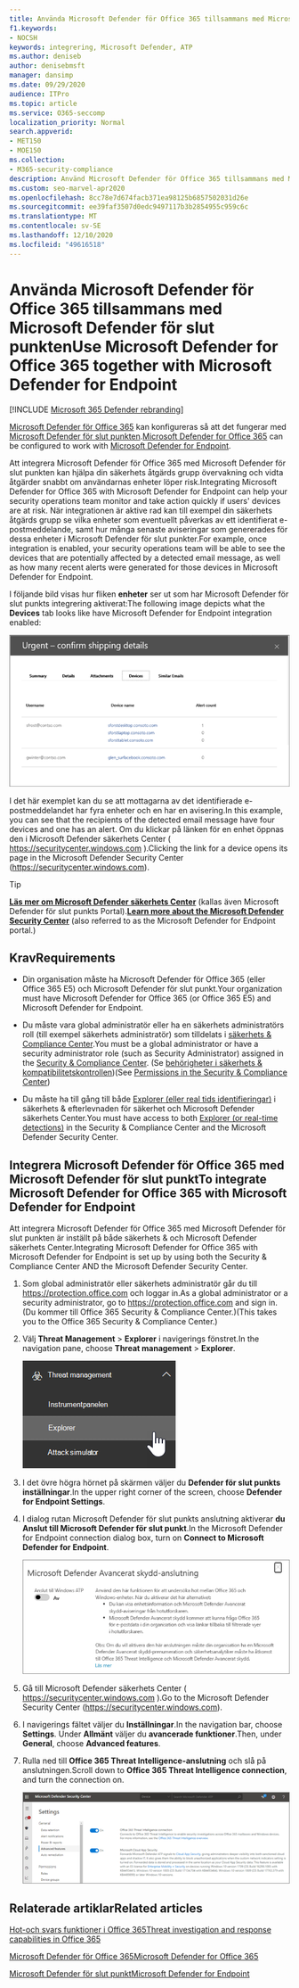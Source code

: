 ```yaml
---
title: Använda Microsoft Defender för Office 365 tillsammans med Microsoft Defender för slut punkten
f1.keywords:
- NOCSH
keywords: integrering, Microsoft Defender, ATP
ms.author: deniseb
author: denisebmsft
manager: dansimp
ms.date: 09/29/2020
audience: ITPro
ms.topic: article
ms.service: O365-seccomp
localization_priority: Normal
search.appverid:
- MET150
- MOE150
ms.collection:
- M365-security-compliance
description: Använd Microsoft Defender för Office 365 tillsammans med Microsoft Defender för slut punkt för att få mer detaljerad information om hot mot dina enheter och e-postinnehåll.
ms.custom: seo-marvel-apr2020
ms.openlocfilehash: 8cc78e7d674facb371ea98125b6857502031d26e
ms.sourcegitcommit: ee39faf3507d0edc9497117b3b2854955c959c6c
ms.translationtype: MT
ms.contentlocale: sv-SE
ms.lasthandoff: 12/10/2020
ms.locfileid: "49616518"
---
```

# <a name="use-microsoft-defender-for-office-365-together-with-microsoft-defender-for-endpoint"></a><span data-ttu-id="83bbf-104">Använda Microsoft Defender för Office 365 tillsammans med Microsoft Defender för slut punkten</span><span class="sxs-lookup"><span data-stu-id="83bbf-104">Use Microsoft Defender for Office 365 together with Microsoft Defender for Endpoint</span></span>

[!INCLUDE [Microsoft 365 Defender rebranding](../includes/microsoft-defender-for-office.md)]


<span data-ttu-id="83bbf-105">[Microsoft Defender för Office 365](office-365-atp.md) kan konfigureras så att det fungerar med [Microsoft Defender för slut punkten](https://docs.microsoft.com/windows/security/threat-protection).</span><span class="sxs-lookup"><span data-stu-id="83bbf-105">[Microsoft Defender for Office 365](office-365-atp.md) can be configured to work with [Microsoft Defender for Endpoint](https://docs.microsoft.com/windows/security/threat-protection).</span></span>

<span data-ttu-id="83bbf-106">Att integrera Microsoft Defender för Office 365 med Microsoft Defender för slut punkten kan hjälpa din säkerhets åtgärds grupp övervakning och vidta åtgärder snabbt om användarnas enheter löper risk.</span><span class="sxs-lookup"><span data-stu-id="83bbf-106">Integrating Microsoft Defender for Office 365 with Microsoft Defender for Endpoint can help your security operations team monitor and take action quickly if users' devices are at risk.</span></span> <span data-ttu-id="83bbf-107">När integrationen är aktive rad kan till exempel din säkerhets åtgärds grupp se vilka enheter som eventuellt påverkas av ett identifierat e-postmeddelande, samt hur många senaste aviseringar som genererades för dessa enheter i Microsoft Defender för slut punkter.</span><span class="sxs-lookup"><span data-stu-id="83bbf-107">For example, once integration is enabled, your security operations team will be able to see the devices that are potentially affected by a detected email message, as well as how many recent alerts were generated for those devices in Microsoft Defender for Endpoint.</span></span>

<span data-ttu-id="83bbf-108">I följande bild visas hur fliken **enheter** ser ut som har Microsoft Defender för slut punkts integrering aktiverat:</span><span class="sxs-lookup"><span data-stu-id="83bbf-108">The following image depicts what the **Devices** tab looks like have Microsoft Defender for Endpoint integration enabled:</span></span>

![När Microsoft Defender för slut punkt är aktiverat kan du se en lista med enheter med aviseringar.](../../media/fec928ea-8f0c-44d7-80b9-a2e0a8cd4e89.PNG)

<span data-ttu-id="83bbf-110">I det här exemplet kan du se att mottagarna av det identifierade e-postmeddelandet har fyra enheter och en har en avisering.</span><span class="sxs-lookup"><span data-stu-id="83bbf-110">In this example, you can see that the recipients of the detected email message have four devices and one has an alert.</span></span> <span data-ttu-id="83bbf-111">Om du klickar på länken för en enhet öppnas den i Microsoft Defender säkerhets Center ( <https://securitycenter.windows.com> ).</span><span class="sxs-lookup"><span data-stu-id="83bbf-111">Clicking the link for a device opens its page in the Microsoft Defender Security Center (<https://securitycenter.windows.com>).</span></span>

> [!TIP]
> <span data-ttu-id="83bbf-112">**[Läs mer om Microsoft Defender säkerhets Center](https://docs.microsoft.com/windows/security/threat-protection/microsoft-defender-atp/use)** (kallas även Microsoft Defender för slut punkts Portal).</span><span class="sxs-lookup"><span data-stu-id="83bbf-112">**[Learn more about the Microsoft Defender Security Center](https://docs.microsoft.com/windows/security/threat-protection/microsoft-defender-atp/use)** (also referred to as the Microsoft Defender for Endpoint portal.)</span></span>

## <a name="requirements"></a><span data-ttu-id="83bbf-113">Krav</span><span class="sxs-lookup"><span data-stu-id="83bbf-113">Requirements</span></span>

- <span data-ttu-id="83bbf-114">Din organisation måste ha Microsoft Defender för Office 365 (eller Office 365 E5) och Microsoft Defender för slut punkt.</span><span class="sxs-lookup"><span data-stu-id="83bbf-114">Your organization must have Microsoft Defender for Office 365 (or Office 365 E5) and Microsoft Defender for Endpoint.</span></span>

- <span data-ttu-id="83bbf-115">Du måste vara global administratör eller ha en säkerhets administratörs roll (till exempel säkerhets administratör) som tilldelats i [säkerhets & Compliance Center](https://protection.office.com).</span><span class="sxs-lookup"><span data-stu-id="83bbf-115">You must be a global administrator or have a security administrator role (such as Security Administrator) assigned in the [Security & Compliance Center](https://protection.office.com).</span></span> <span data-ttu-id="83bbf-116">(Se [behörigheter i säkerhets & kompatibilitetskontrollen](permissions-in-the-security-and-compliance-center.md))</span><span class="sxs-lookup"><span data-stu-id="83bbf-116">(See [Permissions in the Security & Compliance Center](permissions-in-the-security-and-compliance-center.md))</span></span>

- <span data-ttu-id="83bbf-117">Du måste ha till gång till både [Explorer (eller real tids identifieringar)](threat-explorer.md) i säkerhets & efterlevnaden för säkerhet och Microsoft Defender säkerhets Center.</span><span class="sxs-lookup"><span data-stu-id="83bbf-117">You must have access to both [Explorer (or real-time detections)](threat-explorer.md) in the Security & Compliance Center and the Microsoft Defender Security Center.</span></span>

## <a name="to-integrate-microsoft-defender-for-office-365-with-microsoft-defender-for-endpoint"></a><span data-ttu-id="83bbf-118">Integrera Microsoft Defender för Office 365 med Microsoft Defender för slut punkt</span><span class="sxs-lookup"><span data-stu-id="83bbf-118">To integrate Microsoft Defender for Office 365 with Microsoft Defender for Endpoint</span></span>

<span data-ttu-id="83bbf-119">Att integrera Microsoft Defender för Office 365 med Microsoft Defender för slut punkten är inställt på både säkerhets & och Microsoft Defender säkerhets Center.</span><span class="sxs-lookup"><span data-stu-id="83bbf-119">Integrating Microsoft Defender for Office 365 with Microsoft Defender for Endpoint is set up by using both the Security & Compliance Center AND the Microsoft Defender Security Center.</span></span>

1. <span data-ttu-id="83bbf-120">Som global administratör eller säkerhets administratör går du till <https://protection.office.com> och loggar in.</span><span class="sxs-lookup"><span data-stu-id="83bbf-120">As a global administrator or a security administrator, go to <https://protection.office.com> and sign in.</span></span> <span data-ttu-id="83bbf-121">(Du kommer till Office 365 Security & Compliance Center.)</span><span class="sxs-lookup"><span data-stu-id="83bbf-121">(This takes you to the Office 365 Security & Compliance Center.)</span></span>

2. <span data-ttu-id="83bbf-122">Välj **Threat Management** \> **Explorer** i navigerings fönstret.</span><span class="sxs-lookup"><span data-stu-id="83bbf-122">In the navigation pane, choose **Threat management** \> **Explorer**.</span></span>

   ![Utforskaren i Threat Management-menyn](../../media/ThreatMgmt-Explorer-nav.png)

3. <span data-ttu-id="83bbf-124">I det övre högra hörnet på skärmen väljer du **Defender för slut punkts inställningar**.</span><span class="sxs-lookup"><span data-stu-id="83bbf-124">In the upper right corner of the screen, choose **Defender for Endpoint Settings**.</span></span>

4. <span data-ttu-id="83bbf-125">I dialog rutan Microsoft Defender för slut punkts anslutning aktiverar **du Anslut till Microsoft Defender för slut punkt**.</span><span class="sxs-lookup"><span data-stu-id="83bbf-125">In the Microsoft Defender for Endpoint connection dialog box, turn on **Connect to Microsoft Defender for Endpoint**.</span></span>

   ![Microsoft Defender för slut punkts anslutning](../../media/Explorer-WDATPConnection-dialog.png)

5. <span data-ttu-id="83bbf-127">Gå till Microsoft Defender säkerhets Center ( <https://securitycenter.windows.com> ).</span><span class="sxs-lookup"><span data-stu-id="83bbf-127">Go to the Microsoft Defender Security Center (<https://securitycenter.windows.com>).</span></span>

6. <span data-ttu-id="83bbf-128">I navigerings fältet väljer du **Inställningar**.</span><span class="sxs-lookup"><span data-stu-id="83bbf-128">In the navigation bar, choose **Settings**.</span></span> <span data-ttu-id="83bbf-129">Under **Allmänt** väljer du **avancerade funktioner**.</span><span class="sxs-lookup"><span data-stu-id="83bbf-129">Then, under **General**, choose **Advanced features**.</span></span>

7. <span data-ttu-id="83bbf-130">Rulla ned till **Office 365 Threat Intelligence-anslutning** och slå på anslutningen.</span><span class="sxs-lookup"><span data-stu-id="83bbf-130">Scroll down to **Office 365 Threat Intelligence connection**, and turn the connection on.</span></span>

   ![Anslutning till Office 365 Threat Intelligence](../../media/mdatp-oatptoggle.png)

## <a name="related-articles"></a><span data-ttu-id="83bbf-132">Relaterade artiklar</span><span class="sxs-lookup"><span data-stu-id="83bbf-132">Related articles</span></span>

[<span data-ttu-id="83bbf-133">Hot-och svars funktioner i Office 365</span><span class="sxs-lookup"><span data-stu-id="83bbf-133">Threat investigation and response capabilities in Office 365</span></span>](office-365-ti.md)

[<span data-ttu-id="83bbf-134">Microsoft Defender för Office 365</span><span class="sxs-lookup"><span data-stu-id="83bbf-134">Microsoft Defender for Office 365</span></span>](office-365-atp.md)

[<span data-ttu-id="83bbf-135">Microsoft Defender för slut punkt</span><span class="sxs-lookup"><span data-stu-id="83bbf-135">Microsoft Defender for Endpoint</span></span>](https://docs.microsoft.com/windows/security/threat-protection)
